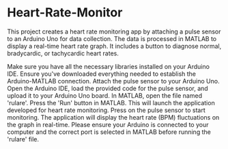 # Heart-Rate-Monitor
This project creates a heart rate monitoring app by attaching a pulse sensor to an Arduino Uno for data collection. The data is processed in MATLAB to display a real-time heart rate graph. It includes a button to diagnose normal, bradycardic, or tachycardic heart rates.

 Make sure you have all the necessary libraries installed on your Arduino IDE. Ensure you've downloaded everything needed to establish the Arduino-MATLAB connection. Attach the pulse sensor to your Arduino Uno. Open the Arduino IDE, load the provided code for the pulse sensor, and upload it to your Arduino Uno board.
 In MATLAB, open the file named 'rulare'. Press the 'Run' button in MATLAB. This will launch the application developed for heart rate monitoring.
 Press on the pulse sensor to start monitoring. The application will display the heart rate (BPM) fluctuations on the graph in real-time.
 Please ensure your Arduino is connected to your computer and the correct port is selected in MATLAB before running the 'rulare' file.
 
